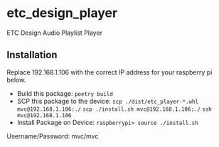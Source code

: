 # etc_design_player
ETC Design Audio Playlist Player


## Installation

Replace 192.168.1.106 with the correct IP address for your raspberry pi below.

 - Build this package:
    `poetry build`
 - SCP this package to the device:
    `scp ./dist/etc_player-*.whl mvc@192.168.1.106:./`
    `scp ./install.sh mvc@192.168.1.106:./`
    `ssh mvc@192.168.1.106`
 - Install Package on Device:
    `raspberrypi> source ./install.sh`

Username/Password: mvc/mvc
